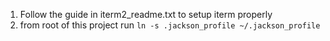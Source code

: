 1. Follow the guide in iterm2_readme.txt to setup iterm properly
2. from root of this project run `ln -s .jackson_profile ~/.jackson_profile`
